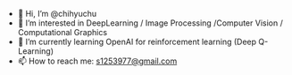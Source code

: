 - 👋 Hi, I’m @chihyuchu
- 👀 I’m interested in DeepLearning / Image Processing /Computer Vision / Computational Graphics
- 🌱 I’m currently learning OpenAI for reinforcement learning (Deep Q-Learning)
- 📫 How to reach me: s1253977@gmail.com

<!---
chihyuchu/chihyuchu is a ✨ special ✨ repository because its `README.md` (this file) appears on your GitHub profile.
You can click the Preview link to take a look at your changes.
--->
